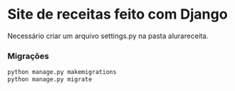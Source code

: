 # Site de receitas feito com Django

Necessário criar um arquivo settings.py na pasta alurareceita.

### Migrações

```bash
python manage.py makemigrations
python manage.py migrate
```